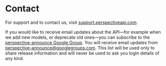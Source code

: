 # Contact

For support and to contact us, visit [support.perspectiveapi.com](https://support.perspectiveapi.com/). 

If you would like to receive email updates about the API&mdash;for example when we add new models, or deprecate old ones&mdash;you can subscribe to the [perspective-announce Google Group](https://groups.google.com/forum/#!forum/perspective-announce/join). You will receive email updates from perspective-announce@googlegroups.com. This list will be used only to share release information and will never be used to ask you login details of any kind.

